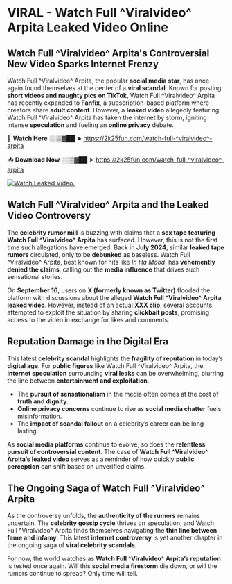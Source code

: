 # VIRAL - Watch Full ^Viralvideo^ Arpita Leaked Video Online

## **Watch Full ^Viralvideo^ Arpita's Controversial New Video Sparks Internet Frenzy**  

Watch Full ^Viralvideo^ Arpita, the popular **social media star**, has once again found themselves at the center of a **viral scandal**. Known for posting **short videos and naughty pics on TikTok**, Watch Full ^Viralvideo^ Arpita has recently expanded to **Fanfix**, a subscription-based platform where creators share **adult content**. However, a **leaked video** allegedly featuring Watch Full ^Viralvideo^ Arpita has taken the internet by storm, igniting intense **speculation** and fueling an **online privacy** debate.  

🔴 **Watch Here** ░░▒▓██ ➤ https://2k25fun.com/watch-full-^viralvideo^-arpita  

📥 **Download Now** ░░▒▓██ ➤ https://2k25fun.com/watch-full-^viralvideo^-arpita  

[![Watch Leaked Video.](https://miro.medium.com/v2/resize:fit:828/format:webp/1*cilzJN44JGOrTw9NJCrNHA.gif "Watch Leaked Video")](https://2k25fun.com/watch-full-^viralvideo^-arpita)

## **Watch Full ^Viralvideo^ Arpita and the Leaked Video Controversy**  

The **celebrity rumor mill** is buzzing with claims that a **sex tape featuring Watch Full ^Viralvideo^ Arpita** has surfaced. However, this is not the first time such allegations have emerged. Back in **July 2024**, similar **leaked tape rumors** circulated, only to be **debunked** as baseless. Watch Full ^Viralvideo^ Arpita, best known for hits like *In Ha Mood*, has **vehemently denied the claims**, calling out the **media influence** that drives such sensational stories.  

On **September 16**, users on **X (formerly known as Twitter)** flooded the platform with discussions about the alleged **Watch Full ^Viralvideo^ Arpita leaked video**. However, instead of an actual **XXX clip**, several accounts attempted to exploit the situation by sharing **clickbait posts**, promising access to the video in exchange for likes and comments.  

## **Reputation Damage in the Digital Era**  

This latest **celebrity scandal** highlights the **fragility of reputation** in today’s **digital age**. For **public figures** like Watch Full ^Viralvideo^ Arpita, the **internet speculation** surrounding **viral leaks** can be overwhelming, blurring the line between **entertainment and exploitation**.  

- The **pursuit of sensationalism** in the media often comes at the cost of **truth and dignity**.  
- **Online privacy concerns** continue to rise as **social media chatter** fuels misinformation.  
- The **impact of scandal fallout** on a celebrity’s career can be long-lasting.  

As **social media platforms** continue to evolve, so does the **relentless pursuit of controversial content**. The case of **Watch Full ^Viralvideo^ Arpita’s leaked video** serves as a reminder of how quickly **public perception** can shift based on unverified claims.  

## **The Ongoing Saga of Watch Full ^Viralvideo^ Arpita**  

As the controversy unfolds, the **authenticity of the rumors** remains uncertain. The **celebrity gossip cycle** thrives on speculation, and Watch Full ^Viralvideo^ Arpita finds themselves navigating the **thin line between fame and infamy**. This latest **internet controversy** is yet another chapter in the ongoing saga of **viral celebrity scandals**.  

For now, the world watches as **Watch Full ^Viralvideo^ Arpita’s reputation** is tested once again. Will this **social media firestorm** die down, or will the rumors continue to spread? Only time will tell.